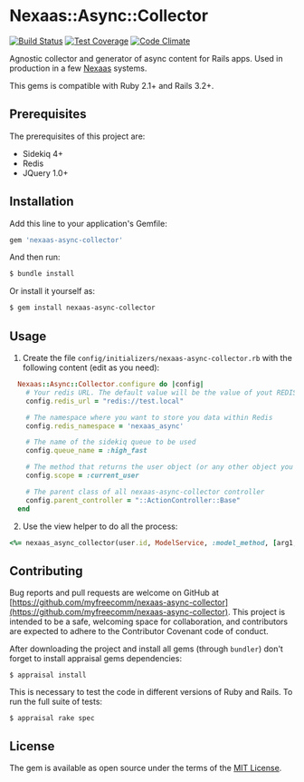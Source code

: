 # Nexaas::Async::Collector

[![Build Status](https://travis-ci.org/myfreecomm/nexaas-async-collector.svg?branch=master)](https://travis-ci.org/myfreecomm/nexaas-async-collector)
[![Test Coverage](https://codeclimate.com/github/myfreecomm/nexaas-async-collector/badges/coverage.svg)](https://codeclimate.com/github/myfreecomm/nexaas-async-collector/coverage)
[![Code Climate](https://codeclimate.com/github/myfreecomm/nexaas-async-collector/badges/gpa.svg)](https://codeclimate.com/github/myfreecomm/nexaas-async-collector)


Agnostic collector and generator of async content for Rails apps. Used in production in a few [Nexaas](www.nexaas.com) systems.

This gems is compatible with Ruby 2.1+ and Rails 3.2+.

## Prerequisites
The prerequisites of this project are:
  - Sidekiq 4+
  - Redis
  - JQuery 1.0+

## Installation
Add this line to your application's Gemfile:

```ruby
gem 'nexaas-async-collector'
```

And then run:

```bash
$ bundle install
```

Or install it yourself as:

```bash
$ gem install nexaas-async-collector
```

## Usage
1) Create the file `config/initializers/nexaas-async-collector.rb` with the following content (edit as you need):

```ruby
  Nexaas::Async::Collector.configure do |config|
    # Your redis URL. The default value will be the value of yout REDIS_URL env var
    config.redis_url = "redis://test.local"

    # The namespace where you want to store you data within Redis
    config.redis_namespace = 'nexaas_async'

    # The name of the sidekiq queue to be used
    config.queue_name = :high_fast

    # The method that returns the user object (or any other object you want. It must respond to id method)
    config.scope = :current_user

    # The parent class of all nexaas-async-collector controller
    config.parent_controller = "::ActionController::Base"
  end
```

2) Use the view helper to do all the process:

```ruby
<%= nexaas_async_collector(user.id, ModelService, :model_method, [arg1, arg2]) %>
```

## Contributing
Bug reports and pull requests are welcome on GitHub at [https://github.com/myfreecomm/nexaas-async-collector](https://github.com/myfreecomm/nexaas-async-collector). This project is intended to be a safe, welcoming space for collaboration, and contributors are expected to adhere to the Contributor Covenant code of conduct.

After downloading the project and install all gems (through `bundler`) don't forget to install appraisal gems dependencies:

```
$ appraisal install
```

This is necessary to test the code in different versions of Ruby and Rails. To run the full suite of tests:

```
$ appraisal rake spec
```

## License
The gem is available as open source under the terms of the [MIT License](http://opensource.org/licenses/MIT).
